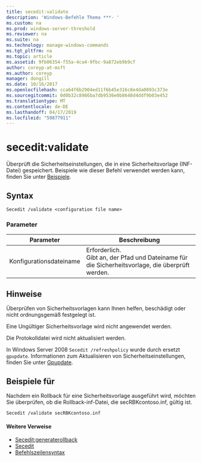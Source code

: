 ```yaml
---
title: secedit:validate
description: 'Windows-Befehle Thema ***- '
ms.custom: na
ms.prod: windows-server-threshold
ms.reviewer: na
ms.suite: na
ms.technology: manage-windows-commands
ms.tgt_pltfrm: na
ms.topic: article
ms.assetid: 9fb06354-f55a-4ca4-9fbc-9a872eb9b9cf
author: coreyp-at-msft
ms.author: coreyp
manager: dongill
ms.date: 10/16/2017
ms.openlocfilehash: cca64f6b2904ed11f6b45e316c8e4da0093c373e
ms.sourcegitcommit: 0d0b32c8986ba7db9536e0b8648d4ddf9b03e452
ms.translationtype: MT
ms.contentlocale: de-DE
ms.lasthandoff: 04/17/2019
ms.locfileid: "59877911"
---
```

# <a name="seceditvalidate"></a>secedit:validate



Überprüft die Sicherheitseinstellungen, die in eine Sicherheitsvorlage (INF-Datei) gespeichert. Beispiele wie dieser Befehl verwendet werden kann, finden Sie unter [Beispiele](#BKMK_Examples).

## <a name="syntax"></a>Syntax

```
Secedit /validate <configuration file name>  

```

### <a name="parameters"></a>Parameter

|Parameter|Beschreibung|
|---------|-----------|
|Konfigurationsdateiname|Erforderlich.</br>Gibt an, der Pfad und Dateiname für die Sicherheitsvorlage, die überprüft werden.|

## <a name="remarks"></a>Hinweise

Überprüfen von Sicherheitsvorlagen kann Ihnen helfen, beschädigt oder nicht ordnungsgemäß festgelegt ist.

Eine Ungültiger Sicherheitsvorlage wird nicht angewendet werden.

Die Protokolldatei wird nicht aktualisiert werden.

In Windows Server 2008 `Secedit /refreshpolicy` wurde durch ersetzt `gpupdate`. Informationen zum Aktualisieren von Sicherheitseinstellungen, finden Sie unter [Gpupdate](gpupdate.md).

## <a name="BKMK_Examples"></a>Beispiele für

Nachdem ein Rollback für eine Sicherheitsvorlage ausgeführt wird, möchten Sie überprüfen, ob die Rollback-inf-Datei, die secRBKcontoso.inf, gültig ist.
```
Secedit /validate secRBKcontoso.inf
```

#### <a name="additional-references"></a>Weitere Verweise

-   [Secedit:generaterollback](secedit-generaterollback.md)
-   [Secedit](secedit.md)
-   [Befehlszeilensyntax](command-line-syntax-key.md)